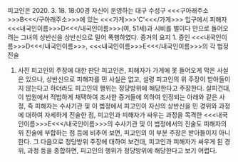 피고인은 2020. 3. 18. 18:00경 자신이 운영하는 대구 수성구 <<<구아래주소>>>B<<</구아래주소>>>에 있는 <<<가게>>>'C'<<</가게>>> 입구에서 피해자 <<<내국인이름>>>D<<</내국인이름>>>(여, 51세)과 시비를 벌이다 안으로 들어오려는 그녀의 상반신을 상반신으로 밀어 폭행하였다.
증거의 요지 1. 증인 <<<내국인이름>>>D<<</내국인이름>>>, <<<내국인이름>>>E<<</내국인이름>>>의 각 법정진술
1. 사진
피고인의 주장에 대한 판단
피고인은, 피해자가 가게에 못 들어오게 막은 사실은 있으나, 상반신으로 피해자를 민 사실은 없고, 설령 피고인의 위 주장이 받아들이지 않는다고 하더라도 피고인의 행위는 정당방위에 해당한다고 주장한다.
살피건대, 이 법원에서 적법하게 채택하여 조사한 증거들에 의하여 인정되는 아래와 같은 사정, 즉 피해자는 수사기관 및 이 법정에서 피고인이 자신의 상반신을 민 경위와 과정에 대하여 자세하게 진술한 점, 피고인과 피해자가 싸우는 과정을 목격한 <<<내국인이름>>>E<<</내국인이름>>>의 수사기관 및 이 법정에서의 진술도 피해자의 위 진술에 부합하는 점 등에 비추어 보면, 피고인의 이 부분 주장은 받아들이지 아니한다.
그 다음으로 정당방위 주장에 대하여 보건대, 피고인과 피해자가 싸우게 된 경위, 과정 등을 종합하면, 피고인의 행위가 정당방위에 해당한다고 보기 어렵다.
